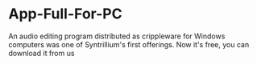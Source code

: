 # App-Full-For-PC
An audio editing program distributed as crippleware for Windows computers was one of Syntrillium's first offerings. Now it's free, you can download it from us
